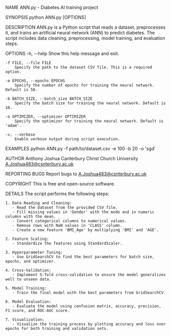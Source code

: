 NAME
    ANN.py - Diabetes AI training project

SYNOPSIS
    python ANN.py [OPTIONS]

DESCRIPTION
    ANN.py is a Python script that reads a dataset, preprocesses it, and trains an artificial neural network (ANN) to predict diabetes. The script includes data cleaning, preprocessing, model training, and evaluation steps.

OPTIONS
    -h, --help
        Show this help message and exit.

    -f FILE, --file FILE
        Specify the path to the dataset CSV file. This is a required option.

    -e EPOCHS, --epochs EPOCHS
        Specify the number of epochs for training the neural network. Default is 50.
        
    -b BATCH_SIZE, --batch_size BATCH_SIZE
        Specify the batch size for training the neural network. Default is 10.

    -o OPTIMIZER, --optimizer OPTIMIZER
        Specify the optimizer for training the neural network. Default is 'adam'.

    -v, --verbose
        Enable verbose output during script execution.

EXAMPLES
    python ANN.py -f path/to/dataset.csv -e 100 -b 20 -o 'sgd'

AUTHOR
    Anthony Joshua
    Canterbury Christ Church University
    A.Joshua483@csnterbury.ac.uk

REPORTING BUGS
    Report bugs to A.Joshua483@csnterbury.ac.uk 

COPYRIGHT
    This is free and open-source software.

DETAILS
    The script performs the following steps:

    1. Data Reading and Cleaning:
       - Read the dataset from the provided CSV file.
       - Fill missing values in 'Gender' with the mode and in numeric columns with the mean.
       - Convert categorical columns to numerical values.
       - Remove rows with NaN values in 'CLASS' column.
       - Create a new feature 'BMI_Age' by multiplying 'BMI' and 'AGE'.

    2. Feature Scaling:
       - Standardize the features using StandardScaler.

    3. Hyperparameter Tuning:
       - Use GridSearchCV to find the best parameters for batch size, epochs, and optimizer.

    4. Cross-Validation:
       - Implement 5-fold cross-validation to ensure the model generalizes well to unseen data.

    5. Model Training:
       - Train the final model with the best parameters from GridSearchCV.

    6. Model Evaluation:
       - Evaluate the model using confusion matrix, accuracy, precision, F1 score, and ROC-AUC score.

    7. Visualization:
       - Visualize the training process by plotting accuracy and loss over epochs for both training and validation sets.